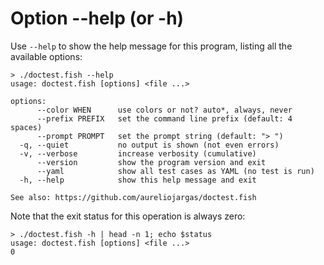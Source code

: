 # Option --help (or -h)

Use `--help` to show the help message for this program, listing all the available options:

    > ./doctest.fish --help
    usage: doctest.fish [options] <file ...>
    
    options:
          --color WHEN      use colors or not? auto*, always, never
          --prefix PREFIX   set the command line prefix (default: 4 spaces)
          --prompt PROMPT   set the prompt string (default: "> ")
      -q, --quiet           no output is shown (not even errors)
      -v, --verbose         increase verbosity (cumulative)
          --version         show the program version and exit
          --yaml            show all test cases as YAML (no test is run)
      -h, --help            show this help message and exit
    
    See also: https://github.com/aureliojargas/doctest.fish

Note that the exit status for this operation is always zero:

    > ./doctest.fish -h | head -n 1; echo $status
    usage: doctest.fish [options] <file ...>
    0
